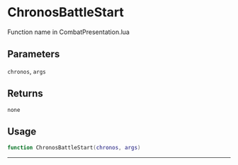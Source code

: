 # ChronosBattleStart
Function name in CombatPresentation.lua
## Parameters
`chronos`, `args`
## Returns
`none`
## Usage
```lua
function ChronosBattleStart(chronos, args)
```
---
